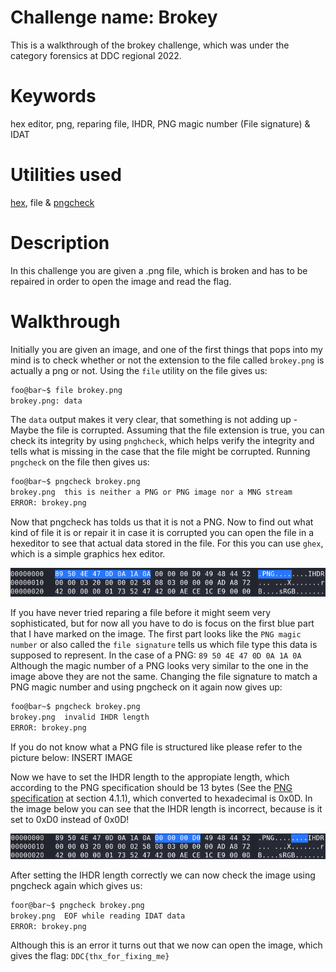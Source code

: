 # Challenge name: Brokey
This is  a walkthrough of the brokey challenge, which was under the category forensics at DDC regional 2022.

# Keywords
hex editor, png, reparing file, IHDR, PNG magic number (File signature) & IDAT

# Utilities used
[hex](https://wiki.gnome.org/Apps/Ghex), file & [pngcheck](https://manpages.debian.org/testing/pngcheck/pngcheck.1.en.html)

# Description 
In this challenge you are given a .png file, which is broken and has to be repaired in order to open 
the image and read the flag.

# Walkthrough
Initially you are given an image, and one of the first things that pops into my mind is to check
whether or not the extension to the file called `brokey.png` is actually a png or not. Using the
`file` utility on the file gives us:

```bash
foo@bar~$ file brokey.png
brokey.png: data
```
The `data` output makes it very clear, that something is not adding up - Maybe the file is corrupted.
Assuming that the file extension is true, you can check its integrity by using `pnghcheck`, which
helps verify the integrity and tells what is missing in the case that the file might be corrupted.
Running `pngcheck` on the file then gives us:

```bash
foo@bar~$ pngcheck brokey.png
brokey.png  this is neither a PNG or PNG image nor a MNG stream
ERROR: brokey.png
```

Now that pngcheck has tolds us that it is not a PNG. Now to find out what kind of file it is or repair
it in case it is corrupted you can open the file in a hexeditor to see that actual data stored in the file.
For this you can use `ghex`, which is a simple graphics hex editor.

![Magic number of the given file](magicnum.png)

If you have never tried reparing a file before it might seem very sophisticated, but for now all you have to do 
is focus on the first blue part that I have marked on the image. The first part looks like the `PNG magic number`
or also called the `file signature` tells us which file type this data is supposed to represent. In the case of a PNG:
`89 50 4E 47 0D 0A 1A 0A`
Although the magic number of a PNG looks very similar to the one in the image above they are not the same.
Changing the file signature to match a PNG magic number and using pngcheck on it again now gives up:

```bash
foo@bar~$ pngcheck brokey.png
brokey.png  invalid IHDR length
ERROR: brokey.png
```

If you do not know what a PNG file is structured like please refer to the picture below:
INSERT IMAGE

Now we have to set the IHDR length to the appropiate length, which according to the PNG specification should be
13 bytes (See the [PNG specification](http://www.libpng.org/pub/png/spec/1.2/PNG-Chunks.html) at section 4.1.1),
which converted to hexadecimal is 0x0D. In the image below you can see that the IHDR length is incorrect,
because is it set to 0xD0 instead of 0x0D!

![Image with an incorrect IHDR lenght](length.png)

After setting the IHDR length correctly we can now check the image using pngcheck again which gives us:
```bash
foor@bar~$ pngcheck brokey.png
brokey.png  EOF while reading IDAT data
ERROR: brokey.png
```
Although this is an error it turns out that we now can open the image, which gives the flag:
`DDC{thx_for_fixing_me}`
